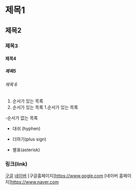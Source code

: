 # 제목1

## 제목2

### 제목3

#### 제목4

##### 제목5

###### 제목 6

1. 순서가 있는 목록
2. 순서가 있는 목록
   1.순서가 있는 목록

-순서가 없는 목록
- 대쉬 (hyphen)
+ 더하기(plus sign)
* 별표(asterisk)

### 링크(link)
[구글](https://www.gogle.com)
[네이버](https://www.naver.com)
[구글홈페이지]<https://www.gogle.com>
[네이버 홈페이지]<https://www.naver.com>
